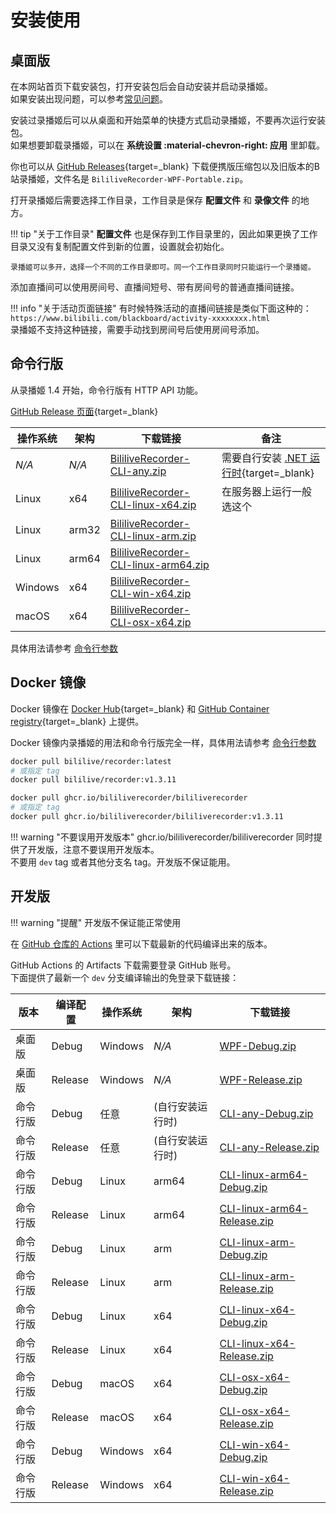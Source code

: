 # 安装使用

## 桌面版

在本网站首页下载安装包，打开安装包后会自动安装并启动录播姬。  
如果安装出现问题，可以参考[常见问题](./faq.md)。

安装过录播姬后可以从桌面和开始菜单的快捷方式启动录播姬，不要再次运行安装包。  
如果想要卸载录播姬，可以在 **系统设置 :material-chevron-right: 应用** 里卸载。

你也可以从 [GitHub Releases](https://github.com/BililiveRecorder/BililiveRecorder/releases){target=_blank} 下载便携版压缩包以及旧版本的B站录播姬，文件名是 `BililiveRecorder-WPF-Portable.zip`。

打开录播姬后需要选择工作目录，工作目录是保存 **配置文件** 和 **录像文件** 的地方。

!!! tip "关于工作目录"
    **配置文件** 也是保存到工作目录里的，因此如果更换了工作目录又没有复制配置文件到新的位置，设置就会初始化。

    录播姬可以多开，选择一个不同的工作目录即可。同一个工作目录同时只能运行一个录播姬。

添加直播间可以使用房间号、直播间短号、带有房间号的普通直播间链接。

!!! info "关于活动页面链接"
    有时候特殊活动的直播间链接是类似下面这种的：  
    `https://www.bilibili.com/blackboard/activity-xxxxxxxx.html`  
    录播姬不支持这种链接，需要手动找到房间号后使用房间号添加。

## 命令行版

从录播姬 1.4 开始，命令行版有 HTTP API 功能。

[GitHub Release 页面](https://github.com/BililiveRecorder/BililiveRecorder/releases){target=_blank}

| 操作系统 | 架构 | 下载链接 | 备注 |
| -------- | --- | --- | ---- |
| _N/A_ | _N/A_ | [BililiveRecorder-CLI-any.zip](https://github.com/BililiveRecorder/BililiveRecorder/releases/latest/download/BililiveRecorder-CLI-any.zip) | 需要自行安装 [.NET 运行时](https://dotnet.microsoft.com/zh-cn/download/dotnet/6.0){target=_blank} |
| Linux | x64 | [BililiveRecorder-CLI-linux-x64.zip](https://github.com/BililiveRecorder/BililiveRecorder/releases/latest/download/BililiveRecorder-CLI-linux-x64.zip) | 在服务器上运行一般选这个 |
| Linux | arm32 | [BililiveRecorder-CLI-linux-arm.zip](https://github.com/BililiveRecorder/BililiveRecorder/releases/latest/download/BililiveRecorder-CLI-linux-arm.zip) |
| Linux | arm64 | [BililiveRecorder-CLI-linux-arm64.zip](https://github.com/BililiveRecorder/BililiveRecorder/releases/latest/download/BililiveRecorder-CLI-linux-arm64.zip) |
| Windows | x64 | [BililiveRecorder-CLI-win-x64.zip](https://github.com/BililiveRecorder/BililiveRecorder/releases/latest/download/BililiveRecorder-CLI-win-x64.zip) |
| macOS | x64 | [BililiveRecorder-CLI-osx-x64.zip](https://github.com/BililiveRecorder/BililiveRecorder/releases/latest/download/BililiveRecorder-CLI-osx-x64.zip) |

具体用法请参考 [命令行参数](./commands.md)

## Docker 镜像

Docker 镜像在 [Docker Hub](https://hub.docker.com/r/bililive/recorder/tags){target=_blank} 和 [GitHub Container registry](https://github.com/BililiveRecorder/BililiveRecorder/pkgs/container/bililiverecorder){target=_blank} 上提供。

<!-- TODO Docker Hub -->

Docker 镜像内录播姬的用法和命令行版完全一样，具体用法请参考 [命令行参数](./commands.md)

```bash
docker pull bililive/recorder:latest
# 或指定 tag
docker pull bililive/recorder:v1.3.11
```

```bash
docker pull ghcr.io/bililiverecorder/bililiverecorder
# 或指定 tag
docker pull ghcr.io/bililiverecorder/bililiverecorder:v1.3.11
```

!!! warning "不要误用开发版本"
    ghcr.io/bililiverecorder/bililiverecorder 同时提供了开发版，注意不要误用开发版本。  
    不要用 `dev` tag 或者其他分支名 tag。开发版不保证能用。

## 开发版

!!! warning "提醒"
    开发版不保证能正常使用

在 [GitHub 仓库的 Actions](https://github.com/BililiveRecorder/BililiveRecorder/actions) 里可以下载最新的代码编译出来的版本。

GitHub Actions 的 Artifacts 下载需要登录 GitHub 账号。  
下面提供了最新一个 `dev` 分支编译输出的免登录下载链接：

| 版本 | 编译配置 | 操作系统 | 架构 | 下载链接 |
| ---- | ------- | ------- | --- | -------- |
| 桌面版 | Debug   | Windows | _N/A_ | [WPF-Debug.zip](https://nightly.link/BililiveRecorder/BililiveRecorder/workflows/build/dev/WPF-Debug.zip)
| 桌面版 | Release | Windows | _N/A_ | [WPF-Release.zip](https://nightly.link/BililiveRecorder/BililiveRecorder/workflows/build/dev/WPF-Release.zip)
| 命令行版 | Debug   | 任意 | (自行安装运行时) | [CLI-any-Debug.zip](https://nightly.link/BililiveRecorder/BililiveRecorder/workflows/build/dev/CLI-any-Debug.zip)
| 命令行版 | Release | 任意 | (自行安装运行时) | [CLI-any-Release.zip](https://nightly.link/BililiveRecorder/BililiveRecorder/workflows/build/dev/CLI-any-Release.zip)
| 命令行版 | Debug   | Linux | arm64 | [CLI-linux-arm64-Debug.zip](https://nightly.link/BililiveRecorder/BililiveRecorder/workflows/build/dev/CLI-linux-arm64-Debug.zip)
| 命令行版 | Release | Linux | arm64 | [CLI-linux-arm64-Release.zip](https://nightly.link/BililiveRecorder/BililiveRecorder/workflows/build/dev/CLI-linux-arm64-Release.zip)
| 命令行版 | Debug   | Linux | arm | [CLI-linux-arm-Debug.zip](https://nightly.link/BililiveRecorder/BililiveRecorder/workflows/build/dev/CLI-linux-arm-Debug.zip)
| 命令行版 | Release | Linux | arm | [CLI-linux-arm-Release.zip](https://nightly.link/BililiveRecorder/BililiveRecorder/workflows/build/dev/CLI-linux-arm-Release.zip)
| 命令行版 | Debug   | Linux | x64 | [CLI-linux-x64-Debug.zip](https://nightly.link/BililiveRecorder/BililiveRecorder/workflows/build/dev/CLI-linux-x64-Debug.zip)
| 命令行版 | Release | Linux | x64 | [CLI-linux-x64-Release.zip](https://nightly.link/BililiveRecorder/BililiveRecorder/workflows/build/dev/CLI-linux-x64-Release.zip)
| 命令行版 | Debug   | macOS | x64 | [CLI-osx-x64-Debug.zip](https://nightly.link/BililiveRecorder/BililiveRecorder/workflows/build/dev/CLI-osx-x64-Debug.zip)
| 命令行版 | Release | macOS | x64 | [CLI-osx-x64-Release.zip](https://nightly.link/BililiveRecorder/BililiveRecorder/workflows/build/dev/CLI-osx-x64-Release.zip)
| 命令行版 | Debug   | Windows | x64 | [CLI-win-x64-Debug.zip](https://nightly.link/BililiveRecorder/BililiveRecorder/workflows/build/dev/CLI-win-x64-Debug.zip)
| 命令行版 | Release | Windows | x64 | [CLI-win-x64-Release.zip](https://nightly.link/BililiveRecorder/BililiveRecorder/workflows/build/dev/CLI-win-x64-Release.zip)
